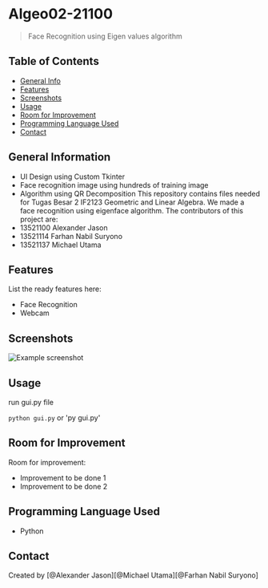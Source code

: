 # Algeo02-21100
> Face Recognition using Eigen values algorithm

## Table of Contents
* [General Info](#general-information)
* [Features](#features)
* [Screenshots](#screenshots)
* [Usage](#usage)
* [Room for Improvement](#room-for-improvement)
* [Programming Language Used](#programming-language-used)
* [Contact](#contact)



## General Information
- UI Design using Custom Tkinter
- Face recognition image using hundreds of training image
- Algorithm using QR Decomposition
This repository contains files needed for Tugas Besar 2 IF2123 Geometric and Linear Algebra. 
We made a face recognition using eigenface algorithm.
The contributors of this project are:
- 13521100 Alexander Jason
- 13521114 Farhan Nabil Suryono
- 13521137 Michael Utama

## Features
List the ready features here:
- Face Recognition
- Webcam


## Screenshots
![Example screenshot](./img/screenshot.png)
<!-- If you have screenshots you'd like to share, include them here. -->

## Usage
run gui.py file

`python gui.py`
or 
'py gui.py'

## Room for Improvement
Room for improvement:
- Improvement to be done 1
- Improvement to be done 2

## Programming Language Used
- Python

## Contact
Created by [@Alexander Jason][@Michael Utama][@Farhan Nabil Suryono]
